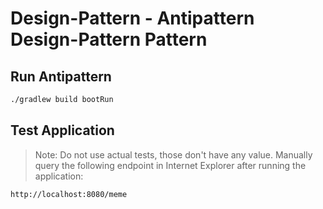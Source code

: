 # Design-Pattern - Antipattern Design-Pattern Pattern

## Run Antipattern

```sh
./gradlew build bootRun
```

## Test Application

> Note: Do not use actual tests, those don't have any value. Manually query the following endpoint in Internet Explorer after running the application:

```txt
http://localhost:8080/meme
```
